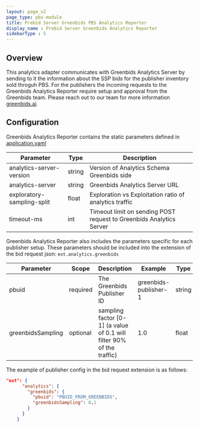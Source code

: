 ```yaml
---
layout: page_v2
page_type: pbs-module
title: Prebid Server Greenbids PBS Analytics Reporter
display_name : Prebid Server Greenbids Analytics Reporter
sidebarType : 5
---
```


## Overview

This analytics adapter communicates with Greenbids Analytics Server by sending to it the information about the SSP bids for the publisher inventory sold throguh PBS. For the publishers the incoming requests to the Greenbids Analytics Reporter require setup and approval from the Greenbids team. Please reach out to our team for more information [greenbids.ai](https://greenbids.ai).

## Configuration

Greenbids Analytics Reporter contains the static parameters defined in [application.yaml](https://github.com/EvgeniiMunin/prebid-server-java/blob/a2e376c14680108683483719d212d330f8f66742/src/main/resources/application.yaml#L296) 


| Parameter | Type | Description |
| --------- | ---- | ----------- |
| analytics-server-version | string | Version of Analytics Schema Greenbids side |
| analytics-server | string | Greenbids Analytics Server URL |
| exploratory-sampling-split | float | Exploration vs Exploitation ratio of analytics traffic |
| timeout-ms | int | Timeout limit on sending POST request to Greenbids Analytics Server |


Greenbids Analytics Reporter also includes the parameters specific for each publisher setup. These parameters should be included into the extension of the bid request json: `ext.analytics.greenbids`


| Parameter | Scope | Description | Example | Type |
| --------- | ---- | ------------- | ------------- | ----------- |
| pbuid | required | The Greenbids Publisher ID | greenbids-publisher-1 | string | 	
| greenbidsSampling | optional  | sampling factor [0-1] (a value of 0.1 will filter 90% of the traffic) | 1.0  | float |


The example of publisher config in the bid request extension is as follows:

```json
"ext": {
      "analytics": {
        "greenbids": {
          "pbuid": "PBUID_FROM_GREENBIDS",
          "greenbidsSampling": 0.1
        }
      }
    }
```
